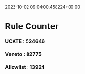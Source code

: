 2022-10-02 09:04:00.458224+00:00
# Rule Counter 
 ### UCATE : 524646

 ### Veneto : 82775

 ### Allowlist : 13924